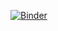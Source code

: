 [![Binder](https://mybinder.org/badge_logo.svg)](https://mybinder.org/v2/gh/HydroGeoSines/testing-streamlit-mybinder/master?urlpath=proxy/8501/)
